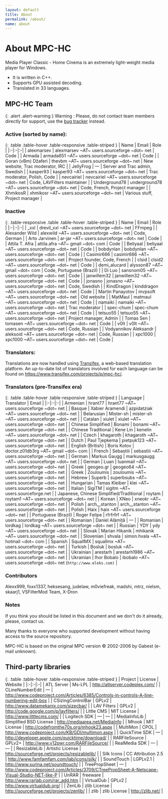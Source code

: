 ```yaml
---
layout: default
title: About
permalink: /about/
name: about
---
```


# About MPC-HC

Media Player Classic - Home Cinema is an extremely light-weight media player for Windows.

* It is written in C++.
* Supports GPU assisted decoding.
* Translated in 33 languages.


## MPC-HC Team

{: .alert .alert-warning }
Warning
: Please, do not contact team members directly for support,
use the [bug tracker](https://trac.mpc-hc.org/wiki/How_to_Report_Issues) instead.


### Active (sorted by name):

{: .table .table-hover .table-responsive .table-striped }
| Name | Email | Role |
|:-|:-|:-|
| alexmarsev | alexmarsev ~AT~ users.sourceforge ~dot~ net | Code |
| Armada | armada651 ~AT~ users.sourceforge ~dot~ net | Code |
| Goran (vBm) Džaferi | thevbm ~AT~ users.sourceforge ~dot~ net | New website, Trac moderator, IRC |
| JellyFrog | — | Server and Trac admin, Swedish |
| kasper93 | kasper93 ~AT~ users.sourceforge ~dot~ net | Trac moderator, Polish, Code |
| nevcairiel | nevcairiel ~AT~ users.sourceforge ~dot~ net | Code, LAVFilters maintainer |
| Underground78 | underground78 ~AT~ users.sourceforge ~dot~ net | Code, French, Project manager |
| XhmikosR | xhmikosr ~AT~ users.sourceforge ~dot~ net | Various stuff, Project manager |


### Inactive

{: .table-responsive .table .table-hover .table-striped }
| Name | Email | Role |
|:-|:-|:-|
| _xxl | drevil_xxl ~AT~ users.sourceforge ~dot~ net | FFmpeg |
| Alexander Wild | alexwild ~AT~ users.sourceforge ~dot~ net | Code, German |
| Arto Jarvinen | ar-jar ~AT~ users.sourceforge ~dot~ net | Code |
| Attila T. Afra | attila.afra ~AT~ gmail ~dot~ com | Code |
| Beliyaal | beliyaal ~AT~ users.sourceforge ~dot~ net | Code |
| bobdynlan | bobdynlan ~AT~ users.sourceforge ~dot~ net | Code |
| Casimir666 | casimir666 ~AT~ users.sourceforge ~dot~ net | Project founder, Code, French |
| clsid | clsid2 ~AT~ users.sourceforge ~dot~ net | Code |
| demi_alucard | alysson87 ~AT~ gmail ~dot~ com | Code, Portuguese (Brazil) |
| Di Luo | sansnom05 ~AT~ users.sourceforge ~dot~ net | Code |
| janwillem32 | janwillem32 ~AT~ users.sourceforge ~dot~ net | Code |
| jonasno | jonasno ~AT~ users.sourceforge ~dot~ net | Code, Swedish |
| KindDragon | kinddragon ~AT~ users.sourceforge ~dot~ net | Code |
| Martin Panayotov | mvpsoft ~AT~ users.sourceforge ~dot~ net | Old website |
| MatMaul | matmaul ~AT~ users.sourceforge ~dot~ net | Code |
| namaiki | namaiki ~AT~ users.sourceforge ~dot~ net | Trac moderator |
| spec-chum | spec-chum ~AT~ users.sourceforge ~dot~ net | Code |
| tetsuo55 | tetsuo55 ~AT~ users.sourceforge ~dot~ net | Project manager, Admin |
| Tomas Sen | tomasen ~AT~ users.sourceforge ~dot~ net | Code |
| v0lt | v0lt ~AT~ users.sourceforge ~dot~ net | Code, Russian |
| Vodyannikov Aleksandr | aleksoid ~AT~ users.sourceforge ~dot~ net | Code, Russian |
| xpc1000 | xpc1000 ~AT~ users.sourceforge ~dot~ net | Code |


### Translators:
Translations are now handled using [Transifex](https://www.transifex.com), a web-based translation platform.
An up-to-date list of translators involved for each language can be found on <https://www.transifex.com/projects/p/mpc-hc/>.


### Translators (pre-Transifex era)

{: .table .table-hover .table-responsive .table-striped }
| Language | Translator | Email |
|:-|:-|:-|
| Armenian | hrant77 | hrant77 ~AT~ users.sourceforge ~dot~ net |
| Basque | Xabier Aramendi | azpidatziak ~AT~ users.sourceforge ~dot~ net |
| Belarusian | Mister-sh | mister-sh ~AT~ users.sourceforge ~dot~ net |
| Catalan | xiulet | xiulet ~AT~ users.sourceforge ~dot~ net |
| Chinese Simplified | Bonami | bonami ~AT~ users.sourceforge ~dot~ net |
| Chinese Traditional | Kene Lin | kenelin ~AT~ users.sourceforge ~dot~ net |
| Czech | khagaroth | khagaroth ~AT~ users.sourceforge ~dot~ net |
| Dutch | Paul Tjepkema | pietpuk123 ~AT~ users.sourceforge ~dot~ net |
| English (British) | Boris Kotov | doctor.z01db3rg ~AT~ gmail ~dot~ com |
| French | Sebastiii | sebastiii ~AT~ users.sourceforge ~dot~ net |
| German | Markus Gaugg | markusgaugg ~AT~ users.sourceforge ~dot~ net |
| German | Luan | luanmail ~AT~ users.sourceforge ~dot~ net |
| Greek | geogeo.gr | geogeo64 ~AT~ users.sourceforge ~dot~ net |
| Greek | Zouloumis | zouloumis ~AT~ users.sourceforge ~dot~ net |
| Hebrew | Superb | superbsubs ~AT~ users.sourceforge ~dot~ net |
| Hungarian | Tamas Kleiber | klei ~AT~ users.sourceforge ~dot~ net |
| Italian | SigiTM | sigitm ~AT~ users.sourceforge.net |
| Japanese, Chinese Simplified/Traditional | roytam | roytam1 ~AT~ users.sourceforge ~dot~ net |
| Korean | XNeo | xneokr ~AT~ users.sourceforge ~dot~ net |
| Polish | arch__stanton | arch__stanton ~AT~ users.sourceforge ~dot~ net |
| Polish | Haix | haix ~AT~ users.sourceforge ~dot~ net |
| Portuguese (Brazil) | Roger Felipe | rfrfrfrf ~AT~ users.sourceforge ~dot~ net |
| Romanian | Daniel Alămiță | — |
| Romanian | lordkag | lordkag ~AT~ users.sourceforge ~dot~ net |
| Russian | YDY | ydy ~AT~ users.sourceforge ~dot~ net |
| Slovak | Marian Hikanik | mhikanik ~AT~ users.sourceforge ~dot~ net |
| Slovenian | shvala | simon.hvala ~AT~ hotmail ~dot~ com |
| Spanish | SquallMX | squallmx ~AT~ users.sourceforge ~dot~ net |
| Turkish | Bosluk | bosluk ~AT~ users.sourceforge ~dot~ net |
| Ukrainian | arestarh | arestarh1986 ~AT~ users.sourceforge ~dot~ net |
| Ukrainian | Ihor Bobalo | ibobalo ~AT~ users.sourceforge ~dot~ net (`http://www.eleks.com)` |


### Contributors

Alexx999, foxx1337, heksesang, judelaw, m0viefreak, madshi, mtrz, nielsm, skaarj1, VSFilterMod Team, X-Dron


### Notes

If you think you should be listed in this document and we don't do it already, please, contact us.

Many thanks to everyone who supported development without having access to the source repository.

MPC-HC is based on the original MPC version © 2002-2006 by Gabest (e-mail unknown).


## Third-party libraries

{: .table .table-hover .table-responsive .table-striped }
| Project | License | Website |
|:-|:-|:-|
| ATL Server | Ms-LPL | <http://atlserver.codeplex.com/> |
| CLineNumberEdit | — | <http://www.codeproject.com/Articles/6385/Controls-in-controls-A-line-numbering-edit-box> |
| CSizingControlBar | GPLv2 | <http://www.datamekanix.com/sizecbar/> |
| LAV Filters | GPLv2 | <http://code.google.com/p/lavfilters/> |
| Little CMS | MIT License | <http://www.littlecms.com/> |
| Logitech SDK | — | — |
| MediaInfoLib | Simplified BSD License | <http://mediaarea.net/MediaInfo> |
| Mhook | MIT License | <http://codefromthe70s.org/mhook23.aspx> |
| MultiMon | CPOL | <http://www.codeproject.com/KB/GDI/multimon.aspx> |
| QuickTime SDK | — | <http://developer.apple.com/quicktime/download/> |
| RARFileSource | GPLv2+ | <http://www.v12pwr.com/RARFileSource/> |
| RealMedia SDK | — | — |
| ResizableLib | Artistic License | <http://sourceforge.net/projects/resizablelib/> |
| Silk Icons | CC Attribution 2.5 | <http://www.famfamfam.com/lab/icons/silk/> |
| SoundTouch | LGPLv2.1 | <http://www.surina.net/soundtouch/> |
| TreePropSheet | — | <http://www.codeproject.com/Articles/3709/CTreePropSheet-A-Netscape-Visual-Studio-NET-like-P> |
| UnRAR | freeware | <http://www.rarlab.com/rar_add.htm> |
| VirtualDub | GPLv2 | <http://www.virtualdub.org/> |
| ZenLib | zlib License | <http://sourceforge.net/projects/zenlib/> |
| zlib | zlib License | <http://zlib.net/> |
